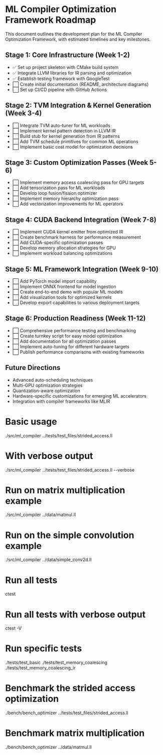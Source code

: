 # ML Compiler Optimization Framework Roadmap

This document outlines the development plan for the ML Compiler Optimization Framework, with estimated timelines and key milestones.

## Stage 1: Core Infrastructure (Week 1-2)
- ✅ Set up project skeleton with CMake build system
- ✅ Integrate LLVM libraries for IR parsing and optimization
- ✅ Establish testing framework with GoogleTest
- ⬜ Create initial documentation (README, architecture diagrams)
- ⬜ Set up CI/CD pipeline with GitHub Actions

## Stage 2: TVM Integration & Kernel Generation (Week 3-4)
- ⬜ Integrate TVM auto-tuner for ML workloads
- ⬜ Implement kernel pattern detection in LLVM IR
- ⬜ Build stub for kernel generation from IR patterns
- ⬜ Add TVM schedule primitives for common ML operations
- ⬜ Implement basic cost model for optimization decisions

## Stage 3: Custom Optimization Passes (Week 5-6)
- ⬜ Implement memory access coalescing pass for GPU targets
- ⬜ Add tensorization pass for ML workloads
- ⬜ Develop loop fusion/fission optimizer
- ⬜ Implement memory hierarchy optimization pass
- ⬜ Add vectorization improvements for ML operators

## Stage 4: CUDA Backend Integration (Week 7-8)
- ⬜ Implement CUDA kernel emitter from optimized IR
- ⬜ Create benchmark harness for performance measurement
- ⬜ Add CUDA-specific optimization passes
- ⬜ Develop memory allocation strategies for GPU
- ⬜ Implement workload balancing optimizations

## Stage 5: ML Framework Integration (Week 9-10)
- ⬜ Add PyTorch model import capability
- ⬜ Implement ONNX frontend for model ingestion
- ⬜ Create end-to-end demo with popular ML models
- ⬜ Add visualization tools for optimized kernels
- ⬜ Develop export capabilities to various deployment targets

## Stage 6: Production Readiness (Week 11-12)
- ⬜ Comprehensive performance testing and benchmarking
- ⬜ Create turnkey script for easy model optimization
- ⬜ Add documentation for all optimization passes
- ⬜ Implement auto-tuning for different hardware targets
- ⬜ Publish performance comparisons with existing frameworks

## Future Directions
- Advanced auto-scheduling techniques
- Multi-GPU optimization strategies
- Quantization-aware optimization
- Hardware-specific customizations for emerging ML accelerators
- Integration with compiler frameworks like MLIR 

# Basic usage
./src/ml_compiler ../tests/test_files/strided_access.ll

# With verbose output
./src/ml_compiler ../tests/test_files/strided_access.ll --verbose

# Run on matrix multiplication example
./src/ml_compiler ../data/matmul.ll

# Run on the simple convolution example
./src/ml_compiler ../data/simple_conv2d.ll 

# Run all tests
ctest

# Run all tests with verbose output
ctest -V

# Run specific tests
./tests/test_basic
./tests/test_memory_coalescing
./tests/test_memory_coalescing_ir 

# Benchmark the strided access optimization
./bench/bench_optimizer ../tests/test_files/strided_access.ll

# Benchmark matrix multiplication
./bench/bench_optimizer ../data/matmul.ll 